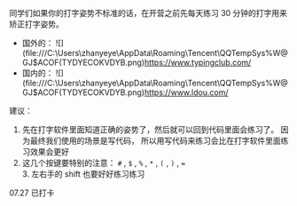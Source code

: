 同学们如果你的打字姿势不标准的话，在开营之前先每天练习 30 分钟的打字用来矫正打字姿势。  
+ 国外的： ![](file:///C:\Users\zhanyeye\AppData\Roaming\Tencent\QQTempSys\%W@GJ$ACOF(TYDYECOKVDYB.png)https://www.typingclub.com/  
+ 国内的： ![](file:///C:\Users\zhanyeye\AppData\Roaming\Tencent\QQTempSys\%W@GJ$ACOF(TYDYECOKVDYB.png)https://www.ldou.com/  
  
建议：  
1. 先在打字软件里面知道正确的姿势了，然后就可以回到代码里面会练习了。 因为最终我们使用的场景是写代码， 所以用写代码来练习会比在打字软件里面练习效果会更好  
2. 这几个按键要特别的注意： `#` , `$` , `%` , `*` , `(` , `)` , `=`  
3. 左右手的 shift 也要好好练习练习

07.27 已打卡